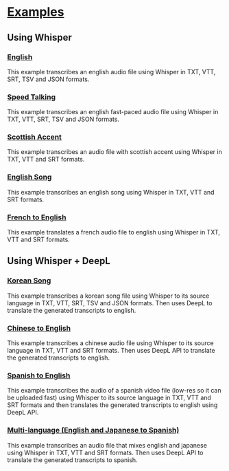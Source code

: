 # [Examples](https://carleslc.me/AudioToText/examples/)

## Using Whisper

### [English](english)

This example transcribes an english audio file using Whisper in TXT, VTT, SRT, TSV and JSON formats.

### [Speed Talking](speed-talking)

This example transcribes an english fast-paced audio file using Whisper in TXT, VTT, SRT, TSV and JSON formats.

### [Scottish Accent](scottish-accent)

This example transcribes an audio file with scottish accent using Whisper in TXT, VTT and SRT formats.

### [English Song](english-song)

This example transcribes an english song using Whisper in TXT, VTT and SRT formats.

### [French to English](french-to-english)

This example translates a french audio file to english using Whisper in TXT, VTT and SRT formats.

## Using Whisper + DeepL

### [Korean Song](korean-song-to-english-deepl)

This example transcribes a korean song file using Whisper to its source language in TXT, VTT, SRT, TSV and JSON formats.
Then uses DeepL to translate the generated transcripts to english.

### [Chinese to English](chinese-to-english-deepl)

This example transcribes a chinese audio file using Whisper to its source language in TXT, VTT and SRT formats.
Then uses DeepL API to translate the generated transcripts to english.

### [Spanish to English](spanish-to-english-deepl)

This example transcribes the audio of a spanish video file (low-res so it can be uploaded fast) using Whisper to its source language in TXT, VTT and SRT formats and then translates the generated transcripts to english using DeepL API.

### [Multi-language (English and Japanese to Spanish)](multi-language)

This example transcribes an audio file that mixes english and japanese using Whisper in TXT, VTT and SRT formats.
Then uses DeepL API to translate the generated transcripts to spanish.
